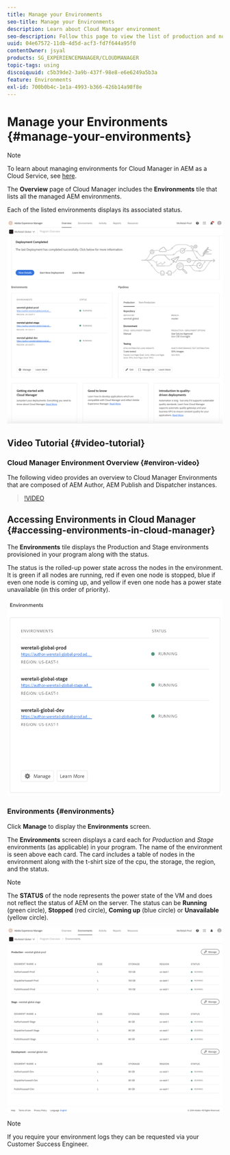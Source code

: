 ```yaml
---
title: Manage your Environments
seo-title: Manage your Environments
description: Learn about Cloud Manager environment
seo-description: Follow this page to view the list of production and non-production environments that are used for setting up and running the CI/CD pipeline in Cloud Manager.
uuid: 04e67572-11db-4d5d-acf3-fd7f644a95f0
contentOwner: jsyal
products: SG_EXPERIENCEMANAGER/CLOUDMANAGER
topic-tags: using
discoiquuid: c5b39de2-3a9b-437f-98e8-e6e6249a5b3a
feature: Environments
exl-id: 700b0b4c-1e1a-4993-b366-426b14a98f8e
---
```

# Manage your Environments {#manage-your-environments}

>[!NOTE]
>To learn about managing environments for Cloud Manager in AEM as a Cloud Service, see [here](https://experienceleague.adobe.com/docs/experience-manager-cloud-service/implementing/using-cloud-manager/manage-environments.html?lang=en#using-cloud-manager).

The **Overview** page of Cloud Manager includes the **Environments** tile that lists all the managed AEM environments.

Each of the listed environments displays its associated status.

![](/help/assets/Manage-Environ-Overview.png)

## Video Tutorial {#video-tutorial}

### Cloud Manager Environment Overview {#environ-video}

The following video provides an overview to Cloud Manager Environments that are composed of AEM Author, AEM Publish and Dispatcher instances.

>[!VIDEO](https://video.tv.adobe.com/v/26318/)

## Accessing Environments in Cloud Manager {#accessing-environments-in-cloud-manager}

The **Environments** tile displays the Production and Stage environments provisioned in your program along with the status.

The status is the rolled-up power state across the nodes in the environment. It is green if all nodes are running, red if even one node is stopped, blue if even one node is coming up, and yellow if even one node has a power state unavailable (in this order of priority).

![](/help/assets/Environments-card-new.png)

### Environments {#environments}

Click **Manage** to display the **Environments** screen.

The **Environments** screen displays a card each for *Production* and *Stage* environments (as applicable) in your program. The name of the environment is seen above each card. The card includes a table of nodes in the environment along with the t-shirt size of the cpu, the storage, the region, and the status.

>[!NOTE]
>
>The **STATUS** of the node represents the power state of the VM and does not reflect the status of AEM on the server. The status can be **Running** (green circle), **Stopped** (red circle), **Coming up** (blue circle) or **Unavailable** (yellow circle).

![](/help/assets/Environments-tab.png)

>[!NOTE]
>
>If you require your environment logs they can be requested via your Customer Success Engineer.
